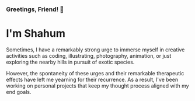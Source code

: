 ### **Greetings, Friend! 👋**
# I'm Shahum

Sometimes, I have a remarkably strong urge to immerse myself in creative activities such as coding, illustrating, photography, animation, or just exploring the nearby hills in pursuit of exotic species.

However, the spontaneity of these urges and their remarkable therapeutic effects have left me yearning for their recurrence. As a result, I've been working on personal projects that keep my thought process aligned with my end goals.
